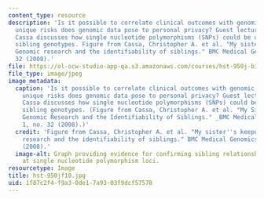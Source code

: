 ```yaml
---
content_type: resource
description: 'Is it possible to correlate clinical outcomes with genomic data? What
  unique risks does genomic data pose to personal privacy? Guest lecturer Christopher
  Cassa discusses how single nucleotide polymorphisms (SNPs) could be used to identify
  sibling genotypes. Figure from Cassa, Christopher A. et al. "My sister''s keeper?:
  Genomic research and the identifiability of siblings." BMC Medical Genomics 1, no.
  32 (2008).'
file: https://ol-ocw-studio-app-qa.s3.amazonaws.com/courses/hst-950j-biomedical-computing-fall-2010/1f87c2f4f9a30de17a9303f9dcf57578_hst-950jf10.jpg
file_type: image/jpeg
image_metadata:
  caption: 'Is it possible to correlate clinical outcomes with genomic data? What
    unique risks does genomic data pose to personal privacy? Guest lecturer Christopher
    Cassa discusses how single nucleotide polymorphisms (SNPs) could be used to identify
    sibling genotypes. (Figure from Cassa, Christopher A. et al. "My Sister''s Keeper?:
    Genomic Research and the Identifiability of Siblings." _BMC Medical Genomics_
    1, no. 32 (2008).)'
  credit: 'Figure from Cassa, Christopher A. et al. "My sister''s keeper?: Genomic
    research and the identifiability of siblings." BMC Medical Genomics 1, no. 32
    (2008).'
  image-alt: Graph providing evidence for confirming sibling relationship given matches
    at single nucleotide polymorphism loci.
resourcetype: Image
title: hst-950jf10.jpg
uid: 1f87c2f4-f9a3-0de1-7a93-03f9dcf57578
---
```

